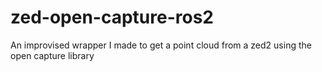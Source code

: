 # zed-open-capture-ros2
An improvised wrapper I made to get a point cloud from a zed2 using the open capture library
